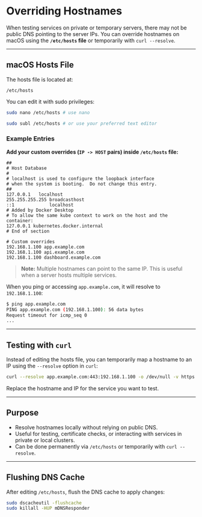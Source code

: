 # Overriding Hostnames

When testing services on private or temporary servers, there may not be public DNS pointing to the server IPs. You can
override hostnames on macOS using the **`/etc/hosts` file** or temporarily with `curl --resolve`.

---

## macOS Hosts File

The hosts file is located at:

`/etc/hosts`

You can edit it with sudo privileges:

```bash
sudo nano /etc/hosts # use nano

sudo subl /etc/hosts # or use your preferred text editor
```

### Example Entries

**Add your custom overrides (`IP -> HOST` pairs) inside `/etc/hosts` file:**

```
##
# Host Database
#
# localhost is used to configure the loopback interface
# when the system is booting.  Do not change this entry.
##
127.0.0.1	localhost
255.255.255.255	broadcasthost
::1             localhost
# Added by Docker Desktop
# To allow the same kube context to work on the host and the container:
127.0.0.1 kubernetes.docker.internal
# End of section

# Custom overrides
192.168.1.100 app.example.com
192.168.1.100 api.example.com
192.168.1.100 dashboard.example.com
```

> **Note:** Multiple hostnames can point to the same IP. This is useful when a server hosts multiple services.

When you ping or accessing `app.example.com`, it will resolve to `192.168.1.100`:

```bash
$ ping app.example.com
PING app.example.com (192.168.1.100): 56 data bytes
Request timeout for icmp_seq 0
...
```

---

## Testing with `curl`

Instead of editing the hosts file, you can temporarily map a hostname to an IP using the `--resolve` option in `curl`:

```bash
curl --resolve app.example.com:443:192.168.1.100 -o /dev/null -v https://app.example.com
```

Replace the hostname and IP for the service you want to test.

---

## Purpose

- Resolve hostnames locally without relying on public DNS.
- Useful for testing, certificate checks, or interacting with services in private or local clusters.
- Can be done permanently via `/etc/hosts` or temporarily with `curl --resolve`.

---

## Flushing DNS Cache

After editing `/etc/hosts`, flush the DNS cache to apply changes:

```bash
sudo dscacheutil -flushcache  
sudo killall -HUP mDNSResponder
```
